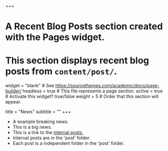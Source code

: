 +++
# A Recent Blog Posts section created with the Pages widget.
# This section displays recent blog posts from `content/post/`.

widget = "blank"  # See https://sourcethemes.com/academic/docs/page-builder/
headless = true  # This file represents a page section.
active = true  # Activate this widget? true/false
weight = 5  # Order that this section will appear.

title = "News"
subtitle = ""
+++


- A example breaking news.
- This is a big news.
- This is a link to the [internal posts.](post/jupyter)
- Internal posts are in the 'post' folder.
- Each post is a independent folder in the 'post' folder.